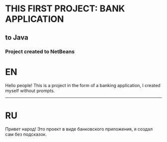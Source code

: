 # THIS FIRST PROJECT: BANK APPLICATION
## to Java
### Project created to NetBeans

# EN

Hello people!
This is a project in the form of a banking application, I created myself without prompts.

*****************************************************************************************

# RU

Привет народ!
Это проект в виде банковского приложения, я создал сам без подсказок.
